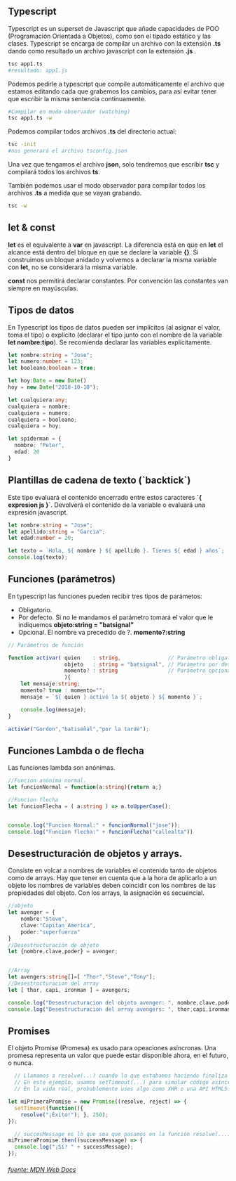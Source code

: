 ## Typescript
Typescript es un superset de Javascript que añade capacidades de POO (Programación Orientada a Objetos), como son el tipado estático y las clases. Typescript se encarga de compilar un archivo con la extensión **.ts** dando como resultado un archivo javascript con la extensión **.js** .
```bash
tsc app1.ts
#resultado: app1.js
```
Podemos pedirle a typescript que compile automáticamente el archivo que estamos editando cada que grabemos los cambios, para así evitar tener que escribir la misma sentencia continuamente.
```bash
#Compilar en modo observador (watching)
tsc app1.ts -w
```
Podemos compilar todos archivos **.ts** del directorio actual:
```bash
tsc -init
#nos generará el archivo tsconfig.json
```
Una vez que tengamos el archivo **json**, solo tendremos que escribir **tsc** y compilará todos los archivos **ts**.

También podemos usar el modo observador para compilar todos los archivos **.ts** a medida que se vayan grabando.
```bash
tsc -w
```

## let & const
**let** es el equivalente a **var** en javascript. La diferencia está en que en **let** el alcance está dentro del bloque en que se declare la variable **{}**. Si construimos un bloque anidado y volvemos a declarar la misma variable con **let**, no se considerará la misma variable.

**const** nos permitirá declarar constantes. Por convención las constantes van siempre en mayúsculas.

## Tipos de datos
En Typescript los tipos de datos pueden ser implícitos (al asignar el valor, toma el tipo) o explícito (declarar el tipo junto con el nombre de la variable **let nombre:tipo**). Se recomienda declarar las variables explícitamente.
```typescript
let nombre:string = "Jose";
let numero:number = 123;
let booleano:boolean = true;

let hoy:Date = new Date()
hoy = new Date("2018-10-10");

let cualquiera:any;
cualquiera = nombre;
cualquiera = numero;
cualquiera = booleano;
cualquiera = hoy;

let spiderman = {
  nombre: "Peter",
  edad: 20
}
```
## Plantillas de cadena de texto (\`backtick\`)
Este tipo evaluará el contenido encerrado entre estos caracteres  **\`{ expresion js }\`**. Devolverá el contenido de la variable o evaluará una expresión javascript.
```typescript
let nombre:string = "Jose";
let apellido:string = "Garcia";
let edad:number = 20;

let texto = `Hola, ${ nombre } ${ apellido }. Tienes ${ edad } años`;
console.log(texto);
```

## Funciones (parámetros)
En typescript las funciones pueden recibir tres tipos de parámetos:
* Obligatorio.
* Por defecto. Si no le mandamos el parámetro tomará el valor que le indiquemos **objeto:string = "batsignal"**
* Opcional. El nombre va precedido de ?. **momento?:string**
```typescript
// Parámetros de función

function activar( quien    : string,               // Parámetro obligatorio
                  objeto   : string = "batsignal", // Parámetro por defecto
                  momento? : string                // Parámetro opcional
                  ){
    let mensaje:string;
    momento? true : momento="";
    mensaje = `${ quien } activó la ${ objeto } ${ momento }`;

    console.log(mensaje);
}

activar("Gordon","batiseñal","por la tarde");
```
## Funciones Lambda o de flecha
Las funciones lambda son anónimas.
```typescript
//Funcion anónima normal.
let funcionNormal = function(a:string){return a;}

//Funcion flecha
let funcionFlecha = ( a:string ) => a.toUpperCase();


console.log("Funcion Normal:" + funcionNormal("jose"));
console.log("Funcion flecha:" + funcionFlecha("callealta"))

```

## Desestructuración de objetos y arrays.
Consiste en volcar a nombres de variables el contenido tanto de objetos como de arrays. Hay que tener en cuenta que a la hora de aplicarlo a un objeto los nombres de variables deben coincidir con los nombres de las propiedades del objeto. Con los arrays, la asignación es secuencial.
```typescript
//objeto
let avenger = {
	nombre:"Steve",
	clave:"Capitan_America",
	poder:"superfuerza"
}
//Desestructuración de objeto
let {nombre,clave,poder} = avenger;


//Array
let avengers:string[]=[ "Thor","Steve","Tony"];
//Desestructuracion del array
let [ thor, capi, ironman ] = avengers;

console.log("Desestructuracion del objeto avenger: ", nombre,clave,poder);
console.log("Desestructuracion del array avengers: ", thor,capi,ironman);

```

## Promises
El objeto Promise (Promesa) es usado para opeaciones asíncronas. Una promesa representa un valor que puede estar disponible ahora, en el futuro, o nunca.
```typescript
  // Llamamos a resolve(...) cuando lo que estabamos haciendo finaliza con éxito, y reject(...) cuando falla.
  // En este ejemplo, usamos setTimeout(...) para simular código asíncrono. 
  // En la vida real, probablemente uses algo como XHR o una API HTML5.

let miPrimeraPromise = new Promise((resolve, reject) => {
  setTimeout(function(){
    resolve("¡Éxito!"); }, 250);
});

  // succesMessage es lo que sea que pasamos en la función resolve(...) de arriba.
miPrimeraPromise.then((successMessage) => {
  console.log("¡Sí! " + successMessage);
});
```
###### [fuente: MDN Web Docs](https://developer.mozilla.org/es/docs/Web/JavaScript/Referencia/Objetos_globales/Promise)

